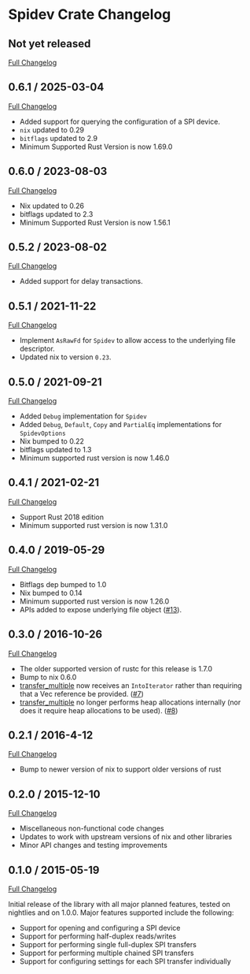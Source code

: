 # Spidev Crate Changelog

## Not yet released

[Full Changelog](https://github.com/rust-embedded/rust-spidev/compare/0.6.1...HEAD)

## 0.6.1 / 2025-03-04

[Full Changelog](https://github.com/rust-embedded/rust-spidev/compare/0.6.0...0.6.1)

- Added support for querying the configuration of a SPI device.
- `nix` updated to 0.29
- `bitflags` updated to 2.9
- Minimum Supported Rust Version is now 1.69.0

## 0.6.0 / 2023-08-03

[Full Changelog](https://github.com/rust-embedded/rust-spidev/compare/0.5.2...0.6.0)

- Nix updated to 0.26
- bitflags updated to 2.3
- Minimum Supported Rust Version is now 1.56.1

## 0.5.2 / 2023-08-02

[Full Changelog](https://github.com/rust-embedded/rust-spidev/compare/0.5.1...0.5.2)

- Added support for delay transactions.

## 0.5.1 / 2021-11-22

[Full Changelog](https://github.com/rust-embedded/rust-spidev/compare/0.5.0...0.5.1)

- Implement `AsRawFd` for `Spidev` to allow access to the underlying file descriptor.
- Updated nix to version `0.23`.

## 0.5.0 / 2021-09-21

[Full Changelog](https://github.com/rust-embedded/rust-spidev/compare/0.4.1...0.5.0)

- Added `Debug` implementation for `Spidev`
- Added `Debug`, `Default`, `Copy` and `PartialEq` implementations for `SpidevOptions`
- Nix bumped to 0.22
- bitflags updated to 1.3
- Minimum supported rust version is now 1.46.0

## 0.4.1 / 2021-02-21

[Full Changelog](https://github.com/rust-embedded/rust-spidev/compare/0.4.0...0.4.1)

- Support Rust 2018 edition
- Minimum supported rust version is now 1.31.0

## 0.4.0 / 2019-05-29

[Full Changelog](https://github.com/rust-embedded/rust-spidev/compare/0.3.0...0.4.0)

- Bitflags dep bumped to 1.0
- Nix bumped to 0.14
- Minimum supported rust version is now 1.26.0
- APIs added to expose underlying file object ([#13](https://github.com/rust-embedded/rust-spidev/pull/13)).

## 0.3.0 / 2016-10-26

[Full Changelog](https://github.com/rust-embedded/rust-spidev/compare/0.2.1...0.3.0)

- The older supported version of rustc for this release is 1.7.0
- Bump to nix 0.6.0
- [transfer_multiple](http://posborne.github.io/rust-spidev/spidev/struct.Spidev.html#method.transfer_multiple) now
  receives an `IntoIterator` rather than requiring that a Vec reference be
  provided. ([#7](https://github.com/rust-embedded/rust-spidev/pull/7))
- [transfer_multiple](http://posborne.github.io/rust-spidev/spidev/struct.Spidev.html#method.transfer_multiple) no
  longer performs heap allocations internally (nor does it require heap
  allocations to be used). ([#8](https://github.com/rust-embedded/rust-spidev/pull/8))

## 0.2.1 / 2016-4-12

[Full Changelog](https://github.com/posborne/rust-spidev/compare/0.2.0...0.2.1)

- Bump to newer version of nix to support older versions of rust

## 0.2.0 / 2015-12-10

[Full Changelog](https://github.com/posborne/rust-spidev/compare/0.1.0...0.2.0)

- Miscellaneous non-functional code changes
- Updates to work with upstream versions of nix and other libraries
- Minor API changes and testing improvements

## 0.1.0 / 2015-05-19

[Full Changelog](https://github.com/posborne/rust-spidev/compare/0baf4916a6276315e28aef6a8508b10f8d35276f...0.1.0)

Initial release of the library with all major planned features, tested
on nightlies and on 1.0.0.  Major features supported include the
following:

- Support for opening and configuring a SPI device
- Support for performing half-duplex reads/writes
- Support for performing single full-duplex SPI transfers
- Support for performing multiple chained SPI transfers
- Support for configuring settings for each SPI transfer individually
